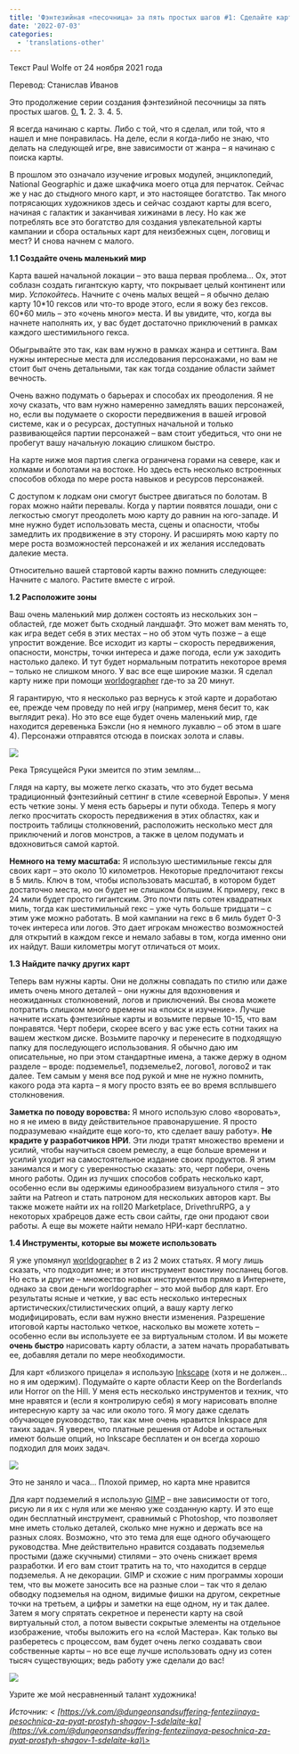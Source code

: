 ```yaml
---
title: 'Фэнтезийная «песочница» за пять простых шагов #1: Сделайте карту'
date: '2022-07-03'
categories:
  - 'translations-other'
---
```


Текст Paul Wolfe от 24 ноября 2021 года

Перевод: Станислав Иванов

Это продолжение серии создания фэнтезийной песочницы за пять простых шагов. [0.](https://vk.com/away.php?to=http%3A%2F%2Fwww.mysticbull.com%2Fpost%2Fa-fantasy-sandbox-in-five-easy-steps-0&cc_key=) **1.** 2. 3. 4. 5.

Я всегда начинаю с карты. Либо с той, что я сделал, или той, что я нашел и мне понравилась. На деле, если я когда-либо не знаю, что делать на следующей игре, вне зависимости от жанра – я начинаю с поиска карты.

В прошлом это означало изучение игровых модулей, энциклопедий, National Geographic и даже шкафчика моего отца для перчаток. Сейчас же у нас до стыдного много карт, и это настоящее богатство. Так много потрясающих художников здесь и сейчас создают карты для всего, начиная с галактик и заканчивая хижинами в лесу. Но как же потреблять все это богатство для создания увлекательной карты кампании и сбора остальных карт для неизбежных сцен, логовищ и мест? И снова начнем с малого.

**1.1 Создайте очень маленький мир**

Карта вашей начальной локации – это ваша первая проблема… Ох, этот соблазн создать гигантскую карту, что покрывает целый континент или мир. _Успокойтесь_. Начните с очень малых вещей – я обычно делаю карту 10\*10 гексов или что-то вроде этого, если я вожу без гексов. 60\*60 миль – это «очень много» места. И вы увидите, что, когда вы начнете наполнять их, у вас будет достаточно приключений в рамках каждого шестимильного гекса.

Обыгрывайте это так, как вам нужно в рамках жанра и сеттинга. Вам нужны интересные места для исследования персонажами, но вам не стоит быт очень детальными, так как тогда создание области займет вечность.

Очень важно подумать о барьерах и способах их преодоления. Я не хочу сказать, что вам нужно намеренно замедлять ваших персонажей, но, если вы подумаете о скорости передвижения в вашей игровой системе, как и о ресурсах, доступных начальной и только развивающейся партии персонажей – вам стоит убедиться, что они не пробегут вашу начальную локацию слишком быстро.

На карте ниже моя партия слегка ограничена горами на севере, как и холмами и болотами на востоке. Но здесь есть несколько встроенных способов обхода по мере роста навыков и ресурсов персонажей.

С доступом к лодкам они смогут быстрее двигаться по болотам. В горах можно найти перевалы. Когда у партии появятся лошади, они с легкостью смогут преодолеть мою карту до равнин на юго-западе. И мне нужно будет использовать места, сцены и опасности, чтобы замедлить их продвижение в эту сторону. И расширять мою карту по мере роста возможностей персонажей и их желания исследовать далекие места.

Относительно вашей стартовой карты важно помнить следующее: Начните с малого. Растите вместе с игрой.

**1.2 Расположите зоны**

Ваш очень маленький мир должен состоять из нескольких зон – областей, где может быть сходный ландшафт. Это может вам менять то, как игра ведет себя в этих местах – но об этом чуть позже – а еще упростит вождение. Все исходит из карты – скорость передвижения, опасности, монстры, точки интереса и даже погода, если уж заходить настолько далеко. И тут будет нормальным потратить некоторое время – только не слишком много. У вас все еще широкие мазки. Я сделал карту ниже при помощи [worldographer](https://vk.com/away.php?to=https%3A%2F%2Fworldographer.com%2F&cc_key=) где-то за 20 минут.

Я гарантирую, что я несколько раз вернусь к этой карте и доработаю ее, прежде чем проведу по ней игру (например, меня бесит то, как выглядит река). Но это все еще будет очень маленький мир, где находится деревенька Бэксли (но я немного лукавлю – об этом в шаге 4). Персонажи отправятся отсюда в поисках золота и славы.

![](https://cyborgsandmages.com/wp-content/uploads/2022/07/070322_0250_1.png)

Река Трясущейся Руки змеится по этим землям…

Глядя на карту, вы можете легко сказать, что это будет весьма традиционный фэнтезийный сеттинг в стиле «северной Европы». У меня есть четкие зоны. У меня есть барьеры и пути обхода. Теперь я могу легко просчитать скорость передвижения в этих областях, как и построить таблицы столкновений, расположить несколько мест для приключений и логов монстров, а также в целом подумать и вдохновиться самой картой.

**Немного на тему масштаба:** Я использую шестимильные гексы для своих карт – это около 10 километров. Некоторые предпочитают гексы в 5 миль. Ключ в том, чтобы использовать масштаб, в котором будет достаточно места, но он будет не слишком большим. К примеру, гекс в 24 мили будет просто гигантским. Это почти пять сотен квадратных миль, тогда как шестимильный гекс – уже чуть больше тридцати – с этим уже можно работать. В мой кампании на гекс в 6 миль будет 0-3 точек интереса или логов. Это дает игрокам множество возможностей для открытий в каждом гексе и немало забавы в том, когда именно они их найдут. Ваши километры могут отличаться от моих.

**1.3 Найдите пачку других карт**

Теперь вам нужны карты. Они не должны совпадать по стилю или даже иметь очень много деталей – они нужны для вдохновения и неожиданных столкновений, логов и приключений. Вы снова можете потратить слишком много времени на «поиск и изучение». Лучше начните искать фэнтезийные карты и возьмите первые 10-15, что вам понравятся. Черт побери, скорее всего у вас уже есть сотни таких на вашем жестком диске. Возьмите парочку и перенесите в подходящую папку для последующего использования. Я обычно даю им описательные, но при этом стандартные имена, а также держу в одном разделе – вроде: подземелье1, подземелье2, логово1, логово2 и так далее. Тем самым у меня все под рукой и мне не нужно помнить, какого рода эта карта – я могу просто взять ее во время всплывшего столкновения.

**Заметка по поводу воровства:** Я много использую слово «воровать», но я не имею в виду действительное правонарушение. Я просто подразумеваю «найдите еще кого-то, кто сделает вашу работу». **Не крадите у разработчиков НРИ**. Эти люди тратят множество времени и усилий, чтобы научиться своем ремеслу, а еще больше времени и усилий уходит на самостоятельное издание своих продуктов. Я этим занимался и могу с уверенностью сказать: это, черт побери, очень много работы. Один из лучших способов собрать несколько карт, особенно если вы одержимы единообразием визуального стиля – это зайти на Patreon и стать патроном для нескольких авторов карт. Вы также можете найти их на roll20 Marketplace, DrivethruRPG, а у некоторых храбрецов даже есть свои сайты, где они продают свои работы. А еще вы можете найти немало НРИ-карт бесплатно.

**1.4 Инструменты, которые вы можете использовать**

Я уже упомянул [worldographer](https://vk.com/away.php?to=https%3A%2F%2Fworldographer.com%2F&cc_key=) в 2 из 2 моих статьях. Я могу лишь сказать, что подходит мне; и этот инструмент воистину посланец богов. Но есть и другие – множество новых инструментов прямо в Интернете, однако за свои деньги worldographer – это мой выбор для карт. Его результаты ясные и четкие, у вас есть несколько интересных артистических/стилистических опций, а вашу карту легко модифицировать, если вам нужно внести изменения. Разрешение итоговой карты настолько четкое, насколько вы можете хотеть – особенно если вы используете ее за виртуальным столом. И вы можете **очень быстро** нарисовать карту области, а затем начать прорабатывать ее, добавляя детали по мере необходимости.

Для карт «близкого прицела» я использую [Inkscape](https://vk.com/away.php?to=https%3A%2F%2Finkscape.org%2F&cc_key=) (хотя и не должен… но я им одержим). Подумайте о карте области Keep on the Borderlands или Horror on the Hill. У меня есть несколько инструментов и техник, что мне нравятся и (если я контролирую себя) я могу нарисовать вполне интересную карту за час или около того. Я могу даже сделать обучающее руководство, так как мне очень нравится Inkspace для таких задач. Я уверен, что платные решения от Adobe и остальных имеют больше опций, но Inkscape бесплатен и он всегда хорошо подходил для моих задач.

![](https://cyborgsandmages.com/wp-content/uploads/2022/07/070322_0250_2.png)

Это не заняло и часа… Плохой пример, но карта мне нравится

Для карт подземелий я использую [GIMP](https://vk.com/away.php?to=https%3A%2F%2Fwww.gimp.org%2F&cc_key=) – вне зависимости от того, рисую ли я их с нуля или же меняю уже созданную карту. И это еще один бесплатный инструмент, сравнимый с Photoshop, что позволяет мне иметь столько деталей, сколько мне нужно и держать все на разных слоях. Возможно, что это тема для еще одного обучающего руководства. Мне действительно нравится создавать подземелья простыми (даже скучными) стилями – это очень снижает время разработки. И его вам стоит тратить на то, что находится в сердце подземелья. А не декорации. GIMP и схожие с ним программы хороши тем, что вы можете заносить все на разные слои – так что я делаю обводку подземелья на одном, видимые фишки на другом, секретные точки на третьем, а цифры и заметки на еще одном, ну и так далее. Затем я могу спрятать секретное и перенести карту на свой виртуальный стол, а потом вывести сокрытые элементы на отдельное изображение, чтобы выложить его на «слой Мастера». Как только вы разберетесь с процессом, вам будет очень легко создавать свои собственные карты – но все еще лучше использовать одну из сотен тысяч существующих; ведь работу уже сделали до вас!

![](https://cyborgsandmages.com/wp-content/uploads/2022/07/070322_0250_3.png)

Узрите же мой несравненный талант художника!

_Источник: < [https://vk.com/@dungeonsandsuffering-fenteziinaya-pesochnica-za-pyat-prostyh-shagov-1-sdelaite-ka](https://vk.com/@dungeonsandsuffering-fenteziinaya-pesochnica-za-pyat-prostyh-shagov-1-sdelaite-ka)\>_

